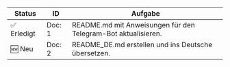 | Status | ID | Aufgabe |
|---|---|---|
| ✅ Erledigt | Doc: 1 | README.md mit Anweisungen für den Telegram-Bot aktualisieren. |
| 🆕 Neu | Doc: 2 | README_DE.md erstellen und ins Deutsche übersetzen. |
